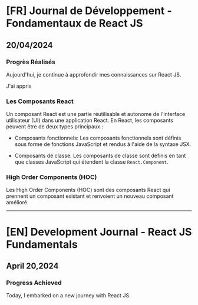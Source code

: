 # [FR] Journal de Développement - Fondamentaux de React JS

## 20/04/2024

### Progrès Réalisés

Aujourd'hui, je continue à approfondir mes connaissances sur React JS.

J'ai appris

### Les Composants React

Un composant React est une partie réutilisable et autonome de l'interface utilisateur (UI) dans une application React. En React, les composants peuvent être de deux types principaux :

- Composants fonctionnels: Les composants fonctionnels sont définis sous forme de fonctions JavaScript et rendus à l'aide de la syntaxe JSX.

- Composants de classe: Les composants de classe sont définis en tant que classes JavaScript qui étendent la classe `React.Component`.

### High Order Components (HOC)

Les High Order Components (HOC) sont des composants React qui prennent un composant existant et renvoient un nouveau composant amélioré.

---

# [EN] Development Journal - React JS Fundamentals

## April 20,2024

### Progress Achieved

Today, I embarked on a new journey with React JS.
